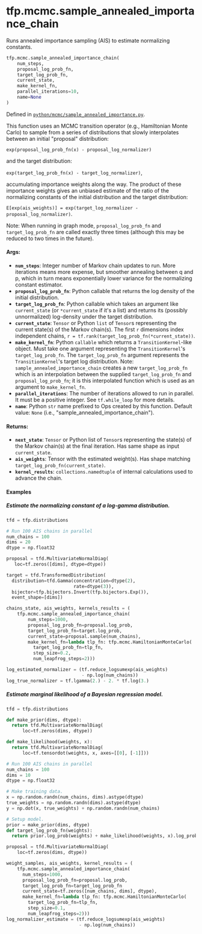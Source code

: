 <div itemscope itemtype="http://developers.google.com/ReferenceObject">
<meta itemprop="name" content="tfp.mcmc.sample_annealed_importance_chain" />
<meta itemprop="path" content="Stable" />
</div>

# tfp.mcmc.sample_annealed_importance_chain

Runs annealed importance sampling (AIS) to estimate normalizing constants.

``` python
tfp.mcmc.sample_annealed_importance_chain(
    num_steps,
    proposal_log_prob_fn,
    target_log_prob_fn,
    current_state,
    make_kernel_fn,
    parallel_iterations=10,
    name=None
)
```



Defined in [`python/mcmc/sample_annealed_importance.py`](https://github.com/tensorflow/probability/tree/master/tensorflow_probability/python/mcmc/sample_annealed_importance.py).

<!-- Placeholder for "Used in" -->

This function uses an MCMC transition operator (e.g., Hamiltonian Monte Carlo)
to sample from a series of distributions that slowly interpolates between
an initial "proposal" distribution:

`exp(proposal_log_prob_fn(x) - proposal_log_normalizer)`

and the target distribution:

`exp(target_log_prob_fn(x) - target_log_normalizer)`,

accumulating importance weights along the way. The product of these
importance weights gives an unbiased estimate of the ratio of the
normalizing constants of the initial distribution and the target
distribution:

`E[exp(ais_weights)] = exp(target_log_normalizer - proposal_log_normalizer)`.

Note: When running in graph mode, `proposal_log_prob_fn` and
`target_log_prob_fn` are called exactly three times (although this may be
reduced to two times in the future).

#### Args:

* <b>`num_steps`</b>: Integer number of Markov chain updates to run. More
  iterations means more expense, but smoother annealing between q
  and p, which in turn means exponentially lower variance for the
  normalizing constant estimator.
* <b>`proposal_log_prob_fn`</b>: Python callable that returns the log density of the
  initial distribution.
* <b>`target_log_prob_fn`</b>: Python callable which takes an argument like
  `current_state` (or `*current_state` if it's a list) and returns its
  (possibly unnormalized) log-density under the target distribution.
* <b>`current_state`</b>: `Tensor` or Python `list` of `Tensor`s representing the
  current state(s) of the Markov chain(s). The first `r` dimensions index
  independent chains, `r = tf.rank(target_log_prob_fn(*current_state))`.
* <b>`make_kernel_fn`</b>: Python `callable` which returns a `TransitionKernel`-like
  object. Must take one argument representing the `TransitionKernel`'s
  `target_log_prob_fn`. The `target_log_prob_fn` argument represents the
  `TransitionKernel`'s target log distribution.  Note:
  `sample_annealed_importance_chain` creates a new `target_log_prob_fn`
  which is an interpolation between the supplied `target_log_prob_fn` and
  `proposal_log_prob_fn`; it is this interpolated function which is used as
  an argument to `make_kernel_fn`.
* <b>`parallel_iterations`</b>: The number of iterations allowed to run in parallel.
    It must be a positive integer. See `tf.while_loop` for more details.
* <b>`name`</b>: Python `str` name prefixed to Ops created by this function.
  Default value: `None` (i.e., "sample_annealed_importance_chain").


#### Returns:

* <b>`next_state`</b>: `Tensor` or Python list of `Tensor`s representing the
  state(s) of the Markov chain(s) at the final iteration. Has same shape as
  input `current_state`.
* <b>`ais_weights`</b>: Tensor with the estimated weight(s). Has shape matching
  `target_log_prob_fn(current_state)`.
* <b>`kernel_results`</b>: `collections.namedtuple` of internal calculations used to
  advance the chain.

#### Examples

##### Estimate the normalizing constant of a log-gamma distribution.

```python
tfd = tfp.distributions

# Run 100 AIS chains in parallel
num_chains = 100
dims = 20
dtype = np.float32

proposal = tfd.MultivariateNormalDiag(
   loc=tf.zeros([dims], dtype=dtype))

target = tfd.TransformedDistribution(
  distribution=tfd.Gamma(concentration=dtype(2),
                         rate=dtype(3)),
  bijector=tfp.bijectors.Invert(tfp.bijectors.Exp()),
  event_shape=[dims])

chains_state, ais_weights, kernels_results = (
    tfp.mcmc.sample_annealed_importance_chain(
        num_steps=1000,
        proposal_log_prob_fn=proposal.log_prob,
        target_log_prob_fn=target.log_prob,
        current_state=proposal.sample(num_chains),
        make_kernel_fn=lambda tlp_fn: tfp.mcmc.HamiltonianMonteCarlo(
          target_log_prob_fn=tlp_fn,
          step_size=0.2,
          num_leapfrog_steps=2)))

log_estimated_normalizer = (tf.reduce_logsumexp(ais_weights)
                            - np.log(num_chains))
log_true_normalizer = tf.lgamma(2.) - 2. * tf.log(3.)
```

##### Estimate marginal likelihood of a Bayesian regression model.

```python
tfd = tfp.distributions

def make_prior(dims, dtype):
  return tfd.MultivariateNormalDiag(
      loc=tf.zeros(dims, dtype))

def make_likelihood(weights, x):
  return tfd.MultivariateNormalDiag(
      loc=tf.tensordot(weights, x, axes=[[0], [-1]]))

# Run 100 AIS chains in parallel
num_chains = 100
dims = 10
dtype = np.float32

# Make training data.
x = np.random.randn(num_chains, dims).astype(dtype)
true_weights = np.random.randn(dims).astype(dtype)
y = np.dot(x, true_weights) + np.random.randn(num_chains)

# Setup model.
prior = make_prior(dims, dtype)
def target_log_prob_fn(weights):
  return prior.log_prob(weights) + make_likelihood(weights, x).log_prob(y)

proposal = tfd.MultivariateNormalDiag(
    loc=tf.zeros(dims, dtype))

weight_samples, ais_weights, kernel_results = (
    tfp.mcmc.sample_annealed_importance_chain(
      num_steps=1000,
      proposal_log_prob_fn=proposal.log_prob,
      target_log_prob_fn=target_log_prob_fn
      current_state=tf.zeros([num_chains, dims], dtype),
      make_kernel_fn=lambda tlp_fn: tfp.mcmc.HamiltonianMonteCarlo(
        target_log_prob_fn=tlp_fn,
        step_size=0.1,
        num_leapfrog_steps=2)))
log_normalizer_estimate = (tf.reduce_logsumexp(ais_weights)
                           - np.log(num_chains))
```